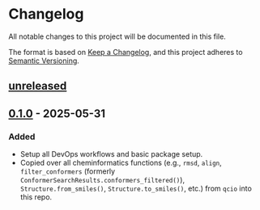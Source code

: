 # Changelog

All notable changes to this project will be documented in this file.

The format is based on [Keep a Changelog](https://keepachangelog.com/en/1.1.0/), and this project adheres to [Semantic Versioning](https://semver.org/spec/v2.0.0.html).

## [unreleased]

## [0.1.0] - 2025-05-31

### Added

- Setup all DevOps workflows and basic package setup.
- Copied over all cheminformatics functions (e.g., `rmsd`, `align`, `filter_conformers` (formerly `ConformerSearchResults.conformers_filtered()`), `Structure.from_smiles()`, `Structure.to_smiles()`, etc.) from `qcio` into this repo.

[unreleased]: https://github.com/coltonbh/qcutils/compare/0.1.0...HEAD
[0.1.0]: https://github.com/coltonbh/qcutils/releases/tag/0.1.0


